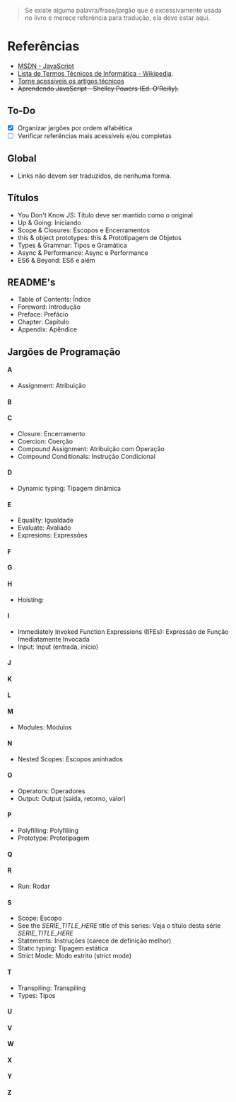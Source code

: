 > Se existe alguma palavra/frase/jargão que é excessivamente usada no livro e merece referência para tradução, ela deve estar aqui.

# Referências

* [MSDN - JavaScript](https://msdn.microsoft.com/pt-br/library/d1et7k7c(v=vs.94).aspx)
* [Lista de Termos Técnicos de Informática - Wikipedia](https://pt.wikipedia.org/wiki/Ajuda:Guia_de_tradu%C3%A7%C3%A3o/Lista_de_termos_t%C3%A9cnicos_de_inform%C3%A1tica).
* [Torne acessíveis os artigos técnicos](https://pt.wikipedia.org/wiki/Wikip%C3%A9dia:Torne_acess%C3%ADveis_os_artigos_t%C3%A9cnicos)
* ~~Aprendendo JavaScript - Shelley Powers (Ed. O'Reilly).~~

## To-Do

- [x] Organizar jargões por ordem alfabética
- [ ] Verificar referências mais acessíveis e/ou completas

## Global

* Links não devem ser traduzidos, de nenhuma forma.

## Títulos

* You Don't Know JS: Título deve ser mantido como o original
* Up & Going: Iniciando
* Scope & Closures: Escopos e Encerramentos
* this & object prototypes: this & Prototipagem de Objetos
* Types & Grammar: Tipos e Gramática
* Async & Performance: Async e Performance
* ES6 & Beyond: ES6 e além

## README's
* Table of Contents: Índice
* Foreword: Introdução
* Preface: Prefácio
* Chapter: Capítulo
* Appendix: Apêndice

## Jargões de Programação
#### A
* Assignment: Atribuição

#### B
#### C
* Closure: Encerramento
* Coercion: Coerção
* Compound Assignment: Atribuição com Operação
* Compound Conditionals: Instrução Condicional

#### D
* Dynamic typing: Tipagem dinâmica

#### E
* Equality: Igualdade
* Evaluate: Avaliado
* Expresions: Expressões

#### F
#### G
#### H
* Hoisting:

#### I
* Immediately Invoked Function Expressions (IIFEs): Expressão de Função Imediatamente Invocada
* Input: Input (entrada, início)

#### J
#### K
#### L
#### M
* Modules: Módulos
#### N
* Nested Scopes: Escopos aninhados

#### O
* Operators: Operadores
* Output: Output (saída, retorno, valor)

#### P
* Polyfilling: Polyfilling
* Prototype: Prototipagem

#### Q
#### R
* Run: Rodar
#### S
* Scope: Escopo
* See the *SERIE_TITLE_HERE* title of this series: Veja o título desta série *SERIE_TITLE_HERE*
* Statements: Instruções (carece de definição melhor)
* Static typing: Tipagem estática
* Strict Mode: Modo estrito (strict mode)

#### T
* Transpiling: Transpiling
* Types: Tipos

#### U
#### V
#### W
#### X
#### Y
#### Z
